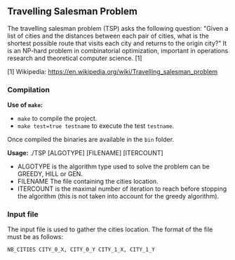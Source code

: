 ## Travelling Salesman Problem


The travelling salesman problem (TSP) asks the following question: "Given a list of cities and the distances between each pair of cities, what is the shortest possible route that visits each city and returns to the origin city?" It is an NP-hard problem in combinatorial optimization, important in operations research and theoretical computer science. [1]

[1] Wikipedia: https://en.wikipedia.org/wiki/Travelling_salesman_problem


### Compilation

**Use of `make`:**
* `make` to compile the project.
* `make test=true testname` to execute the test `testname`.

Once compiled the binaries are available in the `bin` folder.

 **Usage:**
 ./TSP [ALGOTYPE] [FILENAME] [ITERCOUNT]
 * ALGOTYPE is the algorithm type used to solve the problem can be GREEDY, HILL or GEN.
 * FILENAME The file containing the cities location.
 * ITERCOUNT is the maximal number of iteration to reach before stopping the algorithm (this is not taken into account for the greedy algorithm).

### Input file
The input file is used to gather the cities location. The format of the file must be as follows:

`NB_CITIES
 CITY_0_X, CITY_0_Y
 CITY_1_X, CITY_1_Y`